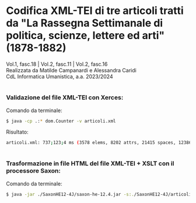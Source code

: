 # Codifica XML-TEI di tre articoli tratti da "La Rassegna Settimanale di politica, scienze, lettere ed arti" (1878-1882)
Vol.1, fasc.18 | Vol.2, fasc.11 | Vol.2, fasc.16</br>
Realizzata da Matilde Campanardi e Alessandra Caridi</br>
CdL Informatica Umanistica, a.a. 2023/2024</br>

# <h3>Validazione del file XML-TEI con Xerces:</h3>
Comando da terminale:
```bash
$ java -cp .:* dom.Counter -v articoli.xml
```

Risultato:
```bash
articoli.xml: 737;123;4 ms (3578 elems, 8202 attrs, 21415 spaces, 123865 chars)
```

# <h3>Trasformazione in file HTML del file XML-TEI + XSLT con il processore Saxon:</h3>
Comando da terminale:
```bash
$ java -jar ./SaxonHE12-4J/saxon-he-12.4.jar -s:./SaxonHE12-4J/articoli.xml -xsl:./SaxonHE12-4J/transform.xsl -o:./SaxonHE12-4J/articoli.html
```


